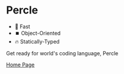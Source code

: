 # Percle

- 💨 Fast
- ⏹️ Object-Oriented
- 🔥 Statically-Typed

Get ready for world's coding language, Percle

<a href='https://percle-lang.org'> Home Page </a>
